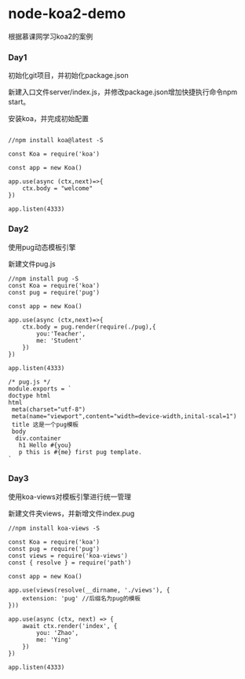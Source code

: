 # node-koa2-demo
根据慕课网学习koa2的案例

### Day1
初始化git项目，并初始化package.json

新建入口文件server/index.js，并修改package.json增加快捷执行命令npm start。

安装koa，并完成初始配置
```

//npm install koa@latest -S

const Koa = require('koa')

const app = new Koa()

app.use(async (ctx,next)=>{
    ctx.body = "welcome"
})

app.listen(4333)
```

### Day2
使用pug动态模板引擎

新建文件pug.js
```
//npm install pug -S
const Koa = require('koa')
const pug = require('pug')

const app = new Koa()

app.use(async (ctx,next)=>{
    ctx.body = pug.render(require(./pug),{
        you:'Teacher',
        me: 'Student'
    })
})

app.listen(4333)

/* pug.js */
module.exports = `
doctype html
html
 meta(charset="utf-8")
 meta(name="viewport",content="width=device-width,inital-scal=1")
 title 这是一个pug模板
 body
  div.container
   h1 Hello #{you}
   p this is #{me} first pug template.
`
```

### Day3 
使用koa-views对模板引擎进行统一管理

新建文件夹views，并新增文件index.pug

```
//npm install koa-views -S

const Koa = require('koa')
const pug = require('pug')
const views = require('koa-views')
const { resolve } = require('path')

const app = new Koa()

app.use(views(resolve(__dirname, './views'), {
    extension: 'pug' //后缀名为pug的模板
}))

app.use(async (ctx, next) => {
    await ctx.render('index', {
        you: 'Zhao',
        me: 'Ying'
    })
})

app.listen(4333)
```